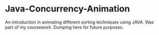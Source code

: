 # Java-Concurrency-Animation
An introduction in animating different sorting techniques using JAVA. Was part of my coursework. Dumping here for future purposes.
